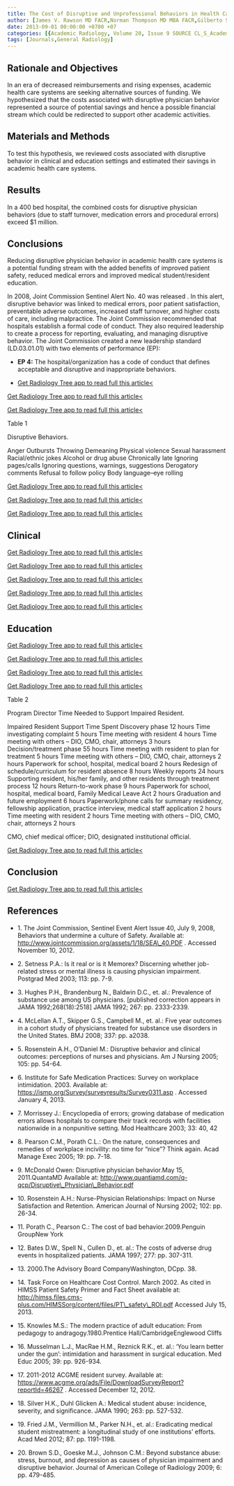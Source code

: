 ```yaml
---
title: The Cost of Disruptive and Unprofessional Behaviors in Health Care
author: [James V. Rawson MD FACR,Norman Thompson MD MBA FACR,Gilberto Sostre MD,Lori Deitte MD FACR]
date: 2013-09-01 00:00:00 +0700 +07
categories: [{Academic Radiology, Volume 20, Issue 9 SOURCE CL_S_AcademicRadiologyVolume20Issue9 1}]
tags: [Journals,General Radiology]
---
```

## Rationale and Objectives

In an era of decreased reimbursements and rising expenses, academic health care systems are seeking alternative sources of funding. We hypothesized that the costs associated with disruptive physician behavior represented a source of potential savings and hence a possible financial stream which could be redirected to support other academic activities.

## Materials and Methods

To test this hypothesis, we reviewed costs associated with disruptive behavior in clinical and education settings and estimated their savings in academic health care systems.

## Results

In a 400 bed hospital, the combined costs for disruptive physician behaviors (due to staff turnover, medication errors and procedural errors) exceed $1 million.

## Conclusions

Reducing disruptive physician behavior in academic health care systems is a potential funding stream with the added benefits of improved patient safety, reduced medical errors and improved medical student/resident education.

In 2008, Joint Commission Sentinel Alert No. 40 was released . In this alert, disruptive behavior was linked to medical errors, poor patient satisfaction, preventable adverse outcomes, increased staff turnover, and higher costs of care, including malpractice. The Joint Commission recommended that hospitals establish a formal code of conduct. They also required leadership to create a process for reporting, evaluating, and managing disruptive behavior. The Joint Commission created a new leadership standard (LD.03.01.01) with two elements of performance (EP):

- **EP 4:** The hospital/organization has a code of conduct that defines acceptable and disruptive and inappropriate behaviors.

- [Get Radiology Tree app to read full this article<](https://clinicalpub.com/app)


[Get Radiology Tree app to read full this article<](https://clinicalpub.com/app)

[Get Radiology Tree app to read full this article<](https://clinicalpub.com/app)

Table 1


Disruptive Behaviors.


Anger Outbursts Throwing Demeaning Physical violence Sexual harassment Racial/ethnic jokes Alcohol or drug abuse Chronically late Ignoring pages/calls Ignoring questions, warnings, suggestions Derogatory comments Refusal to follow policy Body language–eye rolling

[Get Radiology Tree app to read full this article<](https://clinicalpub.com/app)

[Get Radiology Tree app to read full this article<](https://clinicalpub.com/app)

[Get Radiology Tree app to read full this article<](https://clinicalpub.com/app)

## Clinical

[Get Radiology Tree app to read full this article<](https://clinicalpub.com/app)

[Get Radiology Tree app to read full this article<](https://clinicalpub.com/app)

[Get Radiology Tree app to read full this article<](https://clinicalpub.com/app)

[Get Radiology Tree app to read full this article<](https://clinicalpub.com/app)

[Get Radiology Tree app to read full this article<](https://clinicalpub.com/app)

## Education

[Get Radiology Tree app to read full this article<](https://clinicalpub.com/app)

[Get Radiology Tree app to read full this article<](https://clinicalpub.com/app)

[Get Radiology Tree app to read full this article<](https://clinicalpub.com/app)

[Get Radiology Tree app to read full this article<](https://clinicalpub.com/app)

Table 2


Program Director Time Needed to Support Impaired Resident.


Impaired Resident Support Time Spent Discovery phase 12 hours Time investigating complaint 5 hours Time meeting with resident 4 hours Time meeting with others – DIO, CMO, chair, attorneys 3 hours Decision/treatment phase 55 hours Time meeting with resident to plan for treatment 5 hours Time meeting with others – DIO, CMO, chair, attorneys 2 hours Paperwork for school, hospital, medical board 2 hours Redesign of schedule/curriculum for resident absence 8 hours Weekly reports 24 hours Supporting resident, his/her family, and other residents through treatment process 12 hours Return-to-work phase 9 hours Paperwork for school, hospital, medical board, Family Medical Leave Act 2 hours Graduation and future employment 6 hours Paperwork/phone calls for summary residency, fellowship application, practice interview, medical staff application 2 hours Time meeting with resident 2 hours Time meeting with others – DIO, CMO, chair, attorneys 2 hours

CMO, chief medical officer; DIO, designated institutional official.


[Get Radiology Tree app to read full this article<](https://clinicalpub.com/app)

## Conclusion

[Get Radiology Tree app to read full this article<](https://clinicalpub.com/app)

## References

- 1\.  The Joint Commission, Sentinel Event Alert Issue 40, July 9, 2008, Behaviors that undermine a culture of Safety. Available at:  http://www.jointcommission.org/assets/1/18/SEA\_40.PDF  . Accessed November 10, 2012.


- 2\. Setness P.A.: Is it real or is it Memorex? Discerning whether job-related stress or mental illness is causing physician impairment. Postgrad Med 2003; 113: pp. 7-9.


- 3\. Hughes P.H., Brandenburg N., Baldwin D.C., et. al.: Prevalence of substance use among US physicians. \[published correction appears in JAMA 1992;268(18):2518\] JAMA 1992; 267: pp. 2333-2339.


- 4\. McLellan A.T., Skipper G.S., Campbell M., et. al.: Five year outcomes in a cohort study of physicians treated for substance use disorders in the United States. BMJ 2008; 337: pp. a2038.


- 5\. Rosenstein A.H., O’Daniel M.: Disruptive behavior and clinical outcomes: perceptions of nurses and physicians. Am J Nursing 2005; 105: pp. 54-64.


- 6\.  Institute for Safe Medication Practices: Survey on workplace intimidation. 2003. Available at:  https://ismp.org/Survey/surveyresults/Survey0311.asp  . Accessed January 4, 2013.


- 7\. Morrissey J.: Encyclopedia of errors; growing database of medication errors allows hospitals to compare their track records with facilities nationwide in a nonpunitive setting. Mod Healthcare 2003; 33: 40, 42


- 8\. Pearson C.M., Porath C.L.: On the nature, consequences and remedies of workplace incivility: no time for “nice”? Think again. Acad Manage Exec 2005; 19: pp. 7-18.


- 9\. McDonald Owen: Disruptive physician behavior.May 15, 2011.QuantaMD Available at: http://www.quantiamd.com/q-qcp/Disruptive\_Physician\_Behavior.pdf

- 10\. Rosenstein A.H.: Nurse-Physician Relationships: Impact on Nurse Satisfaction and Retention. American Journal of Nursing 2002; 102: pp. 26-34.


- 11\. Porath C., Pearson C.: The cost of bad behavior.2009.Penguin GroupNew York


- 12\. Bates D.W., Spell N., Cullen D., et. al.: The costs of adverse drug events in hospitalized patients. JAMA 1997; 277: pp. 307-311.


- 13\. 2000.The Advisory Board CompanyWashington, DCpp. 38.


- 14\.  Task Force on Healthcare Cost Control. March 2002. As cited in HIMSS Patient Safety Primer and Fact Sheet available at:  http://himss.files.cms-plus.com/HIMSSorg/content/files/PT\_safety\_ROI.pdf  Accessed July 15, 2013.


- 15\. Knowles M.S.: The modern practice of adult education: From pedagogy to andragogy.1980.Prentice Hall/CambridgeEnglewood Cliffs


- 16\. Musselman L.J., MacRae H.M., Reznick R.K., et. al.: ‘You learn better under the gun’: intimidation and harassment in surgical education. Med Educ 2005; 39: pp. 926-934.


- 17\.  2011-2012 ACGME resident survey. Available at:  https://www.acgme.org/ads/File/DownloadSurveyReport?reportId=46267  . Accessed December 12, 2012.


- 18\. Silver H.K., Duhl Glicken A.: Medical student abuse: incidence, severity, and significance. JAMA 1990; 263: pp. 527-532.


- 19\. Fried J.M., Vermillion M., Parker N.H., et. al.: Eradicating medical student mistreatment: a longitudinal study of one institutions’ efforts. Acad Med 2012; 87: pp. 1191-1198.


- 20\. Brown S.D., Goeske M.J., Johnson C.M.: Beyond substance abuse: stress, burnout, and depression as causes of physician impairment and disruptive behavior. Journal of American College of Radiology 2009; 6: pp. 479-485.
